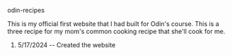 odin-recipes

This is my official first website that I had built for Odin's course. This is a three recipe for my mom's common cooking recipe that she'll cook for me. 
1. 5/17/2024 -- Created the website
